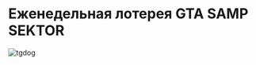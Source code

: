 # Еженедельная лотерея GTA SAMP SEKTOR
![tgdog](https://github.com/user-attachments/assets/0071f5d2-7d07-4d9a-b407-2297105cf137)
